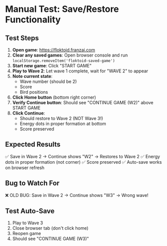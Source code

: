 # Manual Test: Save/Restore Functionality

## Test Steps

1. **Open game**: https://floktoid.franzai.com
2. **Clear any saved games**: Open browser console and run `localStorage.removeItem('floktoid-saved-game')`
3. **Start new game**: Click "START GAME"
4. **Play to Wave 2**: Let wave 1 complete, wait for "WAVE 2" to appear
5. **Note current state**: 
   - Wave number (should be 2)
   - Score
   - Bird positions
6. **Click Home button** (bottom right corner)
7. **Verify Continue button**: Should see "CONTINUE GAME (W2)" above START GAME
8. **Click Continue**: 
   - Should restore to Wave 2 (NOT Wave 3!)
   - Energy dots in proper formation at bottom
   - Score preserved

## Expected Results
✅ Save in Wave 2 → Continue shows "W2" → Restores to Wave 2
✅ Energy dots in proper formation (not corner)
✅ Score preserved
✅ Auto-save works on browser refresh

## Bug to Watch For
❌ OLD BUG: Save in Wave 2 → Continue shows "W3" → Wrong wave!

## Test Auto-Save
1. Play to Wave 3
2. Close browser tab (don't click home)
3. Reopen game
4. Should see "CONTINUE GAME (W3)"